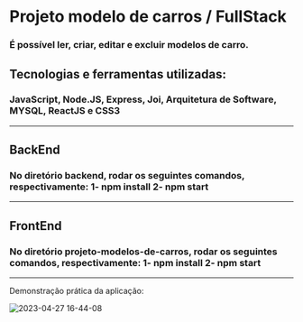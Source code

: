 # Projeto modelo de carros / FullStack

### É possível ler, criar, editar e excluir modelos de carro.

## Tecnologias e ferramentas utilizadas:

### JavaScript, Node.JS, Express, Joi, Arquitetura de Software, MYSQL, ReactJS e CSS3

----------------------------------------------------------------------

## BackEnd
### No diretório backend, rodar os seguintes comandos, respectivamente: 1- npm install 2- npm start

-----------------------------------------------------------------------

## FrontEnd
### No diretório projeto-modelos-de-carros, rodar os seguintes comandos, respectivamente: 1- npm install  2- npm start

-----------------------------------------------------------------------
Demonstração prática da aplicação:

![2023-04-27 16-44-08](https://user-images.githubusercontent.com/91351391/234974806-d6dbfb99-ebfd-4589-8383-e69ec84056f0.gif)

